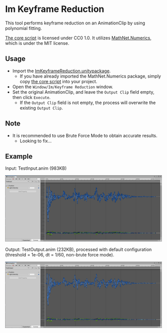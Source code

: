 # Im Keyframe Reduction

This tool performs keyframe reduction on an AnimationClip by using polynomial fitting.

[The core script](https://github.com/phi16/ImKeyframeReduction/blob/main/Assets/Im/Script/KeyframeReduction.cs) is licensed under CC0 1.0. It utilizes [MathNet.Numerics](https://numerics.mathdotnet.com/), which is under the MIT license.

## Usage

- Import the [ImKeyframeReduction.unitypackage](https://github.com/phi16/ImKeyframeReduction/raw/main/ImKeyframeReduction.unitypackage).
  - If you have already imported the MathNet.Numerics package, simply copy [the core script](https://github.com/phi16/ImKeyframeReduction/blob/main/Assets/Im/Script/KeyframeReduction.cs) into your project.
- Open the `Window/Im/Keyframe Reduction` window.
- Set the original AnimationClip, and leave the `Output Clip` field empty, then click `Execute`.
  - If the `Output Clip` field is not empty, the process will overwrite the existing `Output Clip`.

## Note

- It is recommended to use Brute Force Mode to obtain accurate results.
  - Looking to fix...

## Example

Input: TestInput.anim (983KB)

![Screenshot](img/testInput.png)

Output: TestOutput.anim (232KB), processed with default configuration (threshold = 1e-06, dt = 1/60, non-brute force mode).

![Screenshot](img/testOutput.png)
